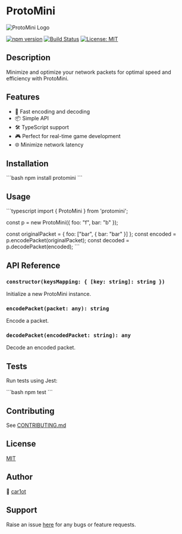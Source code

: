 # ProtoMini

![ProtoMini Logo](https://i.imgur.com/EAu5bx4.png)

[![npm version](https://img.shields.io/npm/v/protomini.svg)](https://www.npmjs.com/package/protomini)
[![Build Status](https://img.shields.io/github/workflow/status/car1ot/protomini/CI)](https://github.com/car1ot/protomini/actions)
[![License: MIT](https://img.shields.io/badge/License-MIT-yellow.svg)](https://opensource.org/licenses/MIT)

## Description

Minimize and optimize your network packets for optimal speed and efficiency with ProtoMini.

## Features

- 🚀 Fast encoding and decoding
- 📦 Simple API
- 🛠 TypeScript support
- 🎮 Perfect for real-time game development
- 🌐 Minimize network latency

## Installation

\`\`\`bash
npm install protomini
\`\`\`

## Usage

\`\`\`typescript
import { ProtoMini } from 'protomini';

const p = new ProtoMini({ foo: "f", bar: "b" });

const originalPacket = { foo: ["bar", { bar: "bar" }] };
const encoded = p.encodePacket(originalPacket);
const decoded = p.decodePacket(encoded);
\`\`\`

## API Reference

### `constructor(keysMapping: { [key: string]: string })`

Initialize a new ProtoMini instance.

### `encodePacket(packet: any): string`

Encode a packet.

### `decodePacket(encodedPacket: string): any`

Decode an encoded packet.

## Tests

Run tests using Jest:

\`\`\`bash
npm test
\`\`\`

## Contributing

See [CONTRIBUTING.md](./CONTRIBUTING.md)

## License

[MIT](./LICENSE)

## Author

👤 [car1ot](https://github.com/car1ot)

## Support

Raise an issue [here](https://github.com/car1ot/protomini/issues) for any bugs or feature requests.
